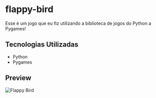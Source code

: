 # flappy-bird

Esse é um jogo que eu fiz utilizando a biblioteca de jogos do Python a Pygames!

## Tecnologias Utilizadas

- Python
- Pygames

## Preview
![Flappy Bird](https://i.ibb.co/jhcb86M/flappy-bird.png)
